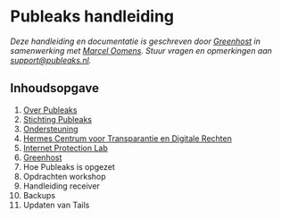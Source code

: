Publeaks handleiding
=============

*Deze handleiding en documentatie is geschreven door [Greenhost](https://www.greenhost.nl) in samenwerking met [Marcel Oomens](https://www.github.com/marceloomens). Stuur vragen en opmerkingen aan support@publeaks.nl.*

Inhoudsopgave
-------------

1. [Over Publeaks](chapter-1.md)
  1. [Stichting Publeaks](chapter-1.md#stichting-publeaks)
  2. [Ondersteuning](chapter-1.md#ondersteuning)
  3. [Hermes Centrum voor Transparantie en Digitale Rechten](chapter-1.md#hermes-centrum-voor-transparantie-en-digitale-rechten)
  4. [Internet Protection Lab](chapter-1.md#internet-protection-lab)
  5. [Greenhost](chapter-1.md#greenhost)
2. Hoe Publeaks is opgezet
3. Opdrachten workshop
4. Handleiding receiver
5. Backups
6. Updaten van Tails
